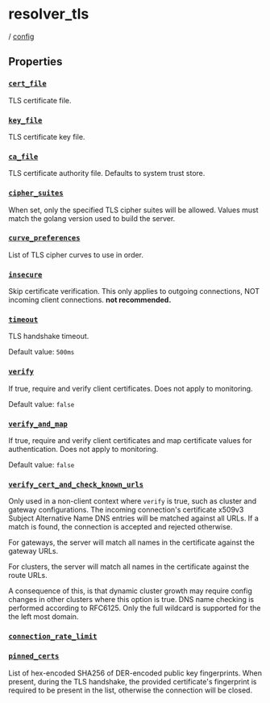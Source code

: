 # resolver_tls

/ [config](/reference/config/index.md) 

## Properties

### [`cert_file`](/reference/config/cert_file/index.md)

TLS certificate file.

### [`key_file`](/reference/config/key_file/index.md)

TLS certificate key file.

### [`ca_file`](/reference/config/ca_file/index.md)

TLS certificate authority file. Defaults to system trust store.

### [`cipher_suites`](/reference/config/cipher_suites/index.md)

When set, only the specified TLS cipher suites will be allowed. Values must match the golang version used to build the server.

### [`curve_preferences`](/reference/config/curve_preferences/index.md)

List of TLS cipher curves to use in order.

### [`insecure`](/reference/config/insecure/index.md)

Skip certificate verification. This only applies to outgoing connections, NOT incoming client connections. **not recommended.**

### [`timeout`](/reference/config/timeout/index.md)

TLS handshake timeout.

Default value: `500ms`

### [`verify`](/reference/config/verify/index.md)

If true, require and verify client certificates. Does not apply to monitoring.

Default value: `false`

### [`verify_and_map`](/reference/config/verify_and_map/index.md)

If true, require and verify client certificates and map certificate values for authentication. Does not apply to monitoring.

Default value: `false`

### [`verify_cert_and_check_known_urls`](/reference/config/verify_cert_and_check_known_urls/index.md)

Only used in a non-client context where `verify` is true, such as cluster and gateway configurations.
The incoming connection's certificate x509v3 Subject Alternative Name DNS entries will be matched against
all URLs. If a match is found, the connection is accepted and rejected otherwise.

For gateways, the server will match all names in the certificate against the gateway URLs.

For clusters, the server will match all names in the certificate against the route URLs.

A consequence of this, is that dynamic cluster growth may require config changes in other clusters where this
option is true. DNS name checking is performed according to RFC6125. Only the full wildcard is supported for the
the left most domain.

### [`connection_rate_limit`](/reference/config/connection_rate_limit/index.md)



### [`pinned_certs`](/reference/config/pinned_certs/index.md)

List of hex-encoded SHA256 of DER-encoded public key fingerprints. When present, during the TLS handshake, the
provided certificate's fingerprint is required to be present in the list, otherwise the connection will be
closed.

